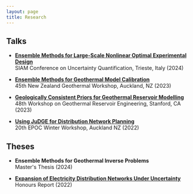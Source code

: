 ```yaml
---
layout: page
title: Research
---
```


## Talks

  - **[Ensemble Methods for Large-Scale Nonlinear Optimal Experimental Design](https://alexgdebeer.github.io/assets/talks/uq24.pdf)** \
    SIAM Conference on Uncertainty Quantification, Trieste, Italy (2024)

  - **[Ensemble Methods for Geothermal Model Calibration](https://alexgdebeer.github.io/assets/talks/nzgw23.pdf)** \
    45th New Zealand Geothermal Workshop, Auckland, NZ (2023)

  - **[Geologically Consistent Priors for Geothermal Reservoir Modelling](https://alexgdebeer.github.io/assets/talks/sgw23.pdf)** \
    48th Workshop on Geothermal Reservoir Engineering, Stanford, CA (2023)

  - **[Using JuDGE for Distribution Network Planning](https://alexgdebeer.github.io/assets/talks/epoc22.pdf)** \
    20th EPOC Winter Workshop, Auckland NZ (2022)

## Theses

  - **Ensemble Methods for Geothermal Inverse Problems** \
    Master's Thesis (2024)

  - **[Expansion of Electricity Distribution Networks Under Uncertainty](https://alexgdebeer.github.io/assets/theses/hons22.pdf)** \
    Honours Report (2022)